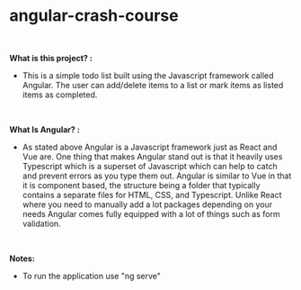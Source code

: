 # angular-crash-course

<br>

<strong>What is this project? :</strong>

- This is a simple todo list built using the Javascript framework called Angular. The user can add/delete items to a list or mark items as listed items as completed.

<br>

**What Is Angular? :**

- As stated above Angular is a Javascript framework just as React and Vue are. One thing that makes Angular stand out is that it heavily uses Typescript which is a superset of Javascript which can help to catch and prevent errors as you type them out. Angular is similar to Vue in that it is component based, the structure being a folder that typically contains a separate files for HTML, CSS, and Typescript. Unlike React where you need to manually add a lot packages depending on your needs Angular comes fully equipped with a lot of things such as form validation.

<br>

**Notes:**

- To run the application use "ng serve"
